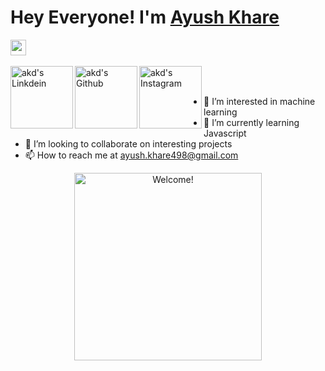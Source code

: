 # Hey Everyone! I'm [Ayush Khare](https://github.com/ayushkhare498) 


 <img src="https://github.com/himanshusharma89/himanshusharma89/blob/master/Hi.gif" width="25px">
<br><br>

<a href="https://www.linkedin.com/in/ayush-khare-038b4b206/">
  <img align="left" alt="akd's Linkdein" width="100px" src="https://img.shields.io/badge/Linkedin-0A66C2?style=for-the-badge&logo=Linkedin&logoColor=white" />
</a>

<a href="https://github.com/ayushkhare498">
  <img align="left" alt="akd's Github" width="100px" src="https://img.shields.io/badge/Github-181717?style=for-the-badge&logo=Github&logoColor=white" />
</a>

<a href="https://www.instagram.com/ayush_khare007/">
  <img align="left" alt="akd's Instagram" width="100px" src="https://img.shields.io/badge/Instagram-E4405F?style=for-the-badge&logo=instagram&logoColor=white" />
</a>
<br><br>

- 👀 I’m interested in machine learning
- 🌱 I’m currently learning Javascript
- 💞️ I’m looking to collaborate on interesting projects
- 📫 How to reach me at ayush.khare498@gmail.com

<!---
ayushkhare498/ayushkhare498 is a ✨ special ✨ repository because its `README.md` (this file) appears on your GitHub profile.
You can click the Preview link to take a look at your changes.
--->
<div align="center" width="50">

<img src="https://i.imgur.com/dTYwdG1.gif" alt="Welcome!" width="300"/>

</div>
